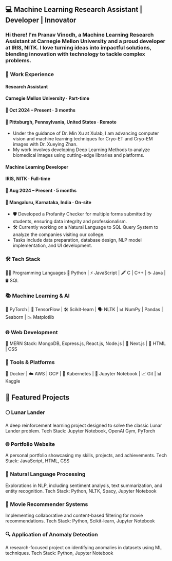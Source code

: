 ## 💻 Machine Learning Research Assistant | Developer | Innovator
### Hi there! I'm Pranav Vinodh, a Machine Learning Research Assistant at Carnegie Mellon University and a proud developer at IRIS, NITK. I love turning ideas into impactful solutions, blending innovation with technology to tackle complex problems.

### 🏢 Work Experience
#### Research Assistant
#### Carnegie Mellon University · Part-time
#### 📅 Oct 2024 – Present · 3 months
#### 📍 Pittsburgh, Pennsylvania, United States · Remote

* Under the guidance of Dr. Min Xu at Xulab, I am advancing computer vision and machine learning techniques for Cryo-ET and Cryo-EM images with Dr. Xueying Zhan. 
* My work involves developing Deep Learning Methods to analyze biomedical images using cutting-edge libraries and platforms.

#### Machine Learning Developer
#### IRIS, NITK · Full-time
#### 📅 Aug 2024 – Present · 5 months
#### 📍 Mangaluru, Karnataka, India · On-site

* 🛡️ Developed a Profanity Checker for multiple forms submitted by students, ensuring data integrity and professionalism.
* 🛠️ Currently working on a Natural Language to SQL Query System to analyze the companies visiting our college.
* Tasks include data preparation, database design, NLP model implementation, and UI development.

### 🛠️ Tech Stack
👩‍💻 Programming Languages
🐍 Python
| ⚡ JavaScript
| 🖋️ C | C++
| ☕ Java
| 🛢️ SQL

### 📚 Machine Learning & AI
🤖 PyTorch
| 🌊 TensorFlow
| 🛠️ Scikit-learn
| 🗣️ NLTK
| 📊 NumPy | Pandas | Seaborn
| 📉 Matplotlib

### 🌐 Web Development
🌟 MERN Stack: MongoDB, Express.js, React.js, Node.js
| 🔀 Next.js
| 🎨 HTML | CSS

### 🚀 Tools & Platforms
🐳 Docker
| ☁️ AWS | GCP
| 🔧 Kubernetes
| 📝 Jupyter Notebook
| 📈 Git
| 📊 Kaggle

## 🚀 Featured Projects
### 🌕 Lunar Lander
A deep reinforcement learning project designed to solve the classic Lunar Lander problem.
Tech Stack: Jupyter Notebook, OpenAI Gym, PyTorch

### 🌐 Portfolio Website
A personal portfolio showcasing my skills, projects, and achievements.
Tech Stack: JavaScript, HTML, CSS

### 📜 Natural Language Processing
Explorations in NLP, including sentiment analysis, text summarization, and entity recognition.
Tech Stack: Python, NLTK, Spacy, Jupyter Notebook

### 🎥 Movie Recommender Systems
Implementing collaborative and content-based filtering for movie recommendations.
Tech Stack: Python, Scikit-learn, Jupyter Notebook

### 🔍 Application of Anomaly Detection
A research-focused project on identifying anomalies in datasets using ML techniques.
Tech Stack: Python, Jupyter Notebook
